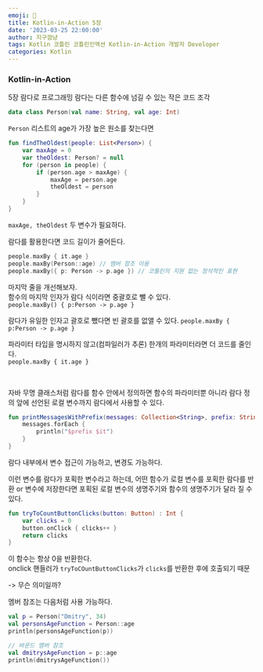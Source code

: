 ```yaml
---
emoji: 🌱
title: Kotlin-in-Action 5장
date: '2023-03-25 22:00:00'
author: 지구깜냥
tags: Kotlin 코틀린 코틀린인액션 Kotlin-in-Action 개발자 Developer
categories: Kotlin
---
```

### Kotlin-in-Action
5장 람다로 프로그래밍
람다는 다른 함수에 넘길 수 있는 작은 코드 조각
```kotlin
data class Person(val name: String, val age: Int)
```
`Person` 리스트의 age가 가장 높은 원소를 찾는다면

```kotlin
fun findTheOldest(people: List<Person>) {
    var maxAge = 0
    var theOldest: Person? = null
    for (person in people) {
        if (person.age > maxAge) {
            maxAge = person.age
            theOldest = person
        }
    }
}
```
`maxAge, theOldest` 두 변수가 필요하다.

람다를 활용한다면 코드 길이가 줄어든다.

```kotlin
people.maxBy { it.age }
people.maxBy(Person::age) // 멤버 참조 이용
people.maxBy({ p: Person -> p.age }) // 코틀린의 지원 없는 정석적인 표현
```

마지막 줄을 개선해보자. <br>
함수의 마지막 인자가 람다 식이라면 중괄호로 뺄 수 있다. <br>
`people.maxBy() { p:Person -> p.age }`

람다가 유일한 인자고 괄호로 뺐다면 빈 괄호를 없앨 수 있다.
`people.maxBy { p:Person -> p.age }`

파라미터 타입을 명시하지 않고(컴파일러가 추론) 한개의 파라미터라면 더 코드를 줄인다.
<br>`people.maxBy { it.age }`

<br>

자바 무명 클래스처럼 람다를 함수 안에서 정의하면 함수의 파라미터뿐 아니라 람다 정의 앞에 선언된 로컬 변수까지 람다에서 사용할 수 있다.
```kotlin
fun printMessagesWithPrefix(messages: Collection<String>, prefix: String) {
    messages.forEach {
        println("$prefix $it")
    }
}
```

람다 내부에서 변수 접근이 가능하고, 변경도 가능하다.

이런 변수를 람다가 포획한 변수라고 하는데, 어떤 함수가 로컬 변수를 포획한 람다를 반환 or 변수에 저장한다면 포획된 로컬 변수의 생명주기와 함수의 생명주기가 달라 질 수 있다.
```kotlin
fun tryToCountButtonClicks(button: Button) : Int {
    var clicks = 0
    button.onClick { clicks++ }
    return clicks
}
```
이 함수는 항상 0을 반환한다.<br>
onclick 핸들러가 `tryToCOuntButtonClicks`가 `clicks`를 반환한 후에 호출되기 때문

-> 무슨 의미일까?

멤버 참조는 다음처럼 사용 가능하다.
```kotlin
val p = Person("Dmitry", 34)
val personsAgeFunction = Person::age
println(personsAgeFunction(p))

// 바운드 멤버 참조
val dmitrysAgeFunction = p::age
println(dmitrysAgeFunction())
```
